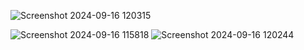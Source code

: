 
![Screenshot 2024-09-16 120315](https://github.com/user-attachments/assets/a93af2a9-4dc1-4ce2-807d-961a060acb3d)

![Screenshot 2024-09-16 115818](https://github.com/user-attachments/assets/461837f5-fcdc-4ca1-ac3d-ccc1613e748d)
![Screenshot 2024-09-16 120244](https://github.com/user-attachments/assets/19758326-f367-43c0-b2aa-114f7801e938)
